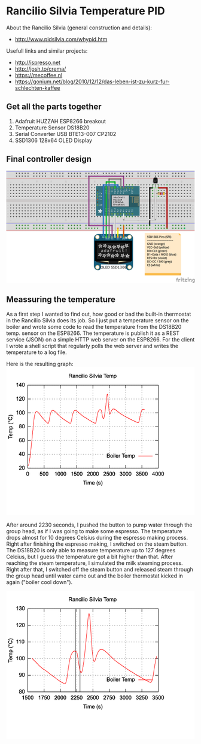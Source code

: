 # Rancilio Silvia Temperature PID

About the Rancilio Silvia (general construction and details):
 * http://www.pidsilvia.com/whypid.htm

Usefull links and similar projects:
 * http://ispresso.net
 * http://josh.to/crema/
 * https://mecoffee.nl
 * https://gonium.net/blog/2010/12/12/das-leben-ist-zu-kurz-fur-schlechten-kaffee

## Get all the parts together

1. Adafruit HUZZAH ESP8266 breakout
2. Temperature Sensor DS18B20
3. Serial Converter USB BTE13-007 CP2102
4. SSD1306 128x64 OLED Display

## Final controller design
![Alt text](img/WebCoffee_controller.png?raw=true "Microcontroller design")

## Meassuring the temperature
As a first step I wanted to find out, how good or bad the built-in thermostat in the Rancilio Silvia does its job. So I just put a temperature sensor on the boiler and wrote some code to read the temperature from the DS18B20 temp. sensor on the ESP8266. The temperature is publish it as a REST service (JSON) on a simple HTTP web server on the ESP8266. For the client I wrote a shell script that regularly polls the web server and writes the temperature to a log file.

Here is the resulting graph:
![Alt text](img/ranc_silvia_temp_curve.png?raw=true "Rancilio Silvia Temperature Curve")

After around 2230 seconds, I pushed the button to pump water through the group head, as if I was going to make some espresso. The temperature drops almost for 10 degrees Celsius during the espresso making process. Right after finishing the espresso making, I switched on the steam button. The DS18B20 is only able to measure temperature up to 127 degrees Celcius, but I guess the temperature got a bit higher than that. After reaching the steam temperature, I simulated the milk steaming process. Right after that, I switched off the steam button and released steam through the group head until water came out and the boiler thermostat kicked in again ("boiler cool down").

![Alt text](img/ranc_silvia_temp_curve_2.png?raw=true "Rancilio Silvia Temperature Curve - Coffee and Steaming")
